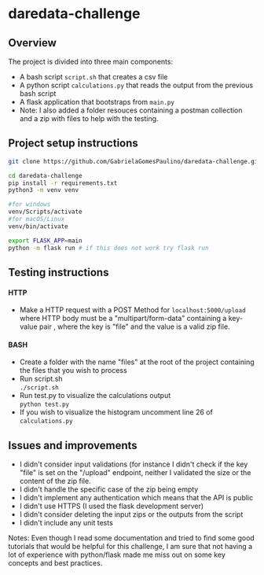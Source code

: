# daredata-challenge

## Overview
The project is divided into three main components:
- A bash script `script.sh` that creates a csv file
- A python script `calculations.py` that reads the output from the previous bash script
- A flask application that bootstraps from `main.py`
- Note: I also added a folder resouces containing a postman collection and a zip with files to help with the testing.
## Project setup instructions
``` bash
git clone https://github.com/GabrielaGomesPaulino/daredata-challenge.git

cd daredata-challenge
pip install -r requirements.txt
python3 -m venv venv

#for windows
venv/Scripts/activate 
#for macOS/Linux
venv/bin/activate

export FLASK_APP=main
python -m flask run # if this does not work try flask run
```

## Testing instructions
#### HTTP
- Make a HTTP request with a POST Method for `localhost:5000/upload` where HTTP body must be a "multipart/form-data" containing a  key-value pair , where the key is "file" and the value is a valid zip file.
#### BASH
- Create a folder with the name "files" at the root of the project containing the files that you wish to process
- Run script.sh <br>
`./script.sh`
- Run test.py to visualize the calculations output <br>
`python test.py` 
- If you wish to visualize the histogram uncomment line 26 of `calculations.py`


## Issues and improvements
- I didn't consider input validations (for instance I didn't check if the key "file" is set on the "/upload" endpoint, neither I validated the size or the content of the zip file.
- I didn't handle the specific case of the zip being empty
- I didn't implement any authentication which means that the API is public
- I didn't use HTTPS (I used the flask development server)
- I didn't consider deleting the input zips or the outputs from the script
- I didn't include any unit tests

Notes: Even though I read some documentation and tried to find some good tutorials that would be helpful for this challenge, I am sure that not having a lot of experience with python/flask made me miss out on some key concepts and best practices.
